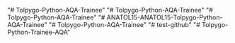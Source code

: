 "# Tolpygo-Python-AQA-Trainee" 
"# Tolpygo-Python-AQA-Trainee" 
"# Tolpygo-Python-AQA-Trainee" 
"# ANATOL15-ANATOL15-Tolpygo-Python-AQA-Trainee" 
"# Tolpygo-Python-AQA-Trainee" 
"# test-github" 
"# Tolpygo-Python-Trainee-AQA" 
